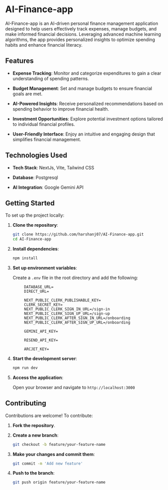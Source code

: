 # AI-Finance-app

AI-Finance-app is an AI-driven personal finance management application designed to help users effectively track expenses, manage budgets, and make informed financial decisions. Leveraging advanced machine learning algorithms, the app provides personalized insights to optimize spending habits and enhance financial literacy.

## Features

- **Expense Tracking**: Monitor and categorize expenditures to gain a clear understanding of spending patterns.

- **Budget Management**: Set and manage budgets to ensure financial goals are met.

- **AI-Powered Insights**: Receive personalized recommendations based on spending behavior to improve financial health.

- **Investment Opportunities**: Explore potential investment options tailored to individual financial profiles.

- **User-Friendly Interface**: Enjoy an intuitive and engaging design that simplifies financial management.

## Technologies Used

- **Tech Stack**: NextJs, Vite, Tailwind CSS

- **Database**: Postgresql

- **AI Integration**: Google Gemini API

## Getting Started

To set up the project locally:

1. **Clone the repository**:

   ```bash
   git clone https://github.com/harshanj07/AI-Finance-app.git
   cd AI-Finance-app
   ```

2. **Install dependencies**:

   ```bash
   npm install
   ```

3. **Set up environment variables**:

   Create a `.env` file in the root directory and add the following:

   ```
        DATABASE_URL=
        DIRECT_URL=

        NEXT_PUBLIC_CLERK_PUBLISHABLE_KEY=
        CLERK_SECRET_KEY=
        NEXT_PUBLIC_CLERK_SIGN_IN_URL=/sign-in
        NEXT_PUBLIC_CLERK_SIGN_UP_URL=/sign-up
        NEXT_PUBLIC_CLERK_AFTER_SIGN_IN_URL=/onboarding
        NEXT_PUBLIC_CLERK_AFTER_SIGN_UP_URL=/onboarding

        GEMINI_API_KEY=

        RESEND_API_KEY=

        ARCJET_KEY=

   ```

4. **Start the development server**:

   ```bash
   npm run dev
   ```

5. **Access the application**:

   Open your browser and navigate to `http://localhost:3000`

## Contributing

Contributions are welcome! To contribute:

1. **Fork the repository**.

2. **Create a new branch**:

   ```bash
   git checkout -b feature/your-feature-name
   ```

3. **Make your changes and commit them**:

   ```bash
   git commit -m 'Add new feature'
   ```

4. **Push to the branch**:

   ```bash
   git push origin feature/your-feature-name
   ```
